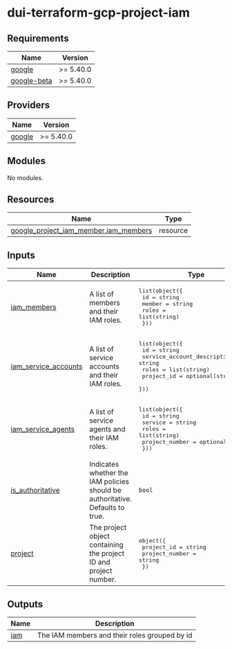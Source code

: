 # dui-terraform-gcp-project-iam
<!-- BEGIN_TF_DOCS -->
## Requirements

| Name | Version |
|------|---------|
| <a name="requirement_google"></a> [google](#requirement\_google) | >= 5.40.0 |
| <a name="requirement_google-beta"></a> [google-beta](#requirement\_google-beta) | >= 5.40.0 |

## Providers

| Name | Version |
|------|---------|
| <a name="provider_google"></a> [google](#provider\_google) | >= 5.40.0 |

## Modules

No modules.

## Resources

| Name | Type |
|------|------|
| [google_project_iam_member.iam_members](https://registry.terraform.io/providers/hashicorp/google/latest/docs/resources/project_iam_member) | resource |

## Inputs

| Name | Description | Type | Default | Required |
|------|-------------|------|---------|:--------:|
| <a name="input_iam_members"></a> [iam\_members](#input\_iam\_members) | A list of members and their IAM roles. | <pre>list(object({<br>    id     = string<br>    member = string<br>    roles  = list(string)<br>  }))</pre> | `[]` | no |
| <a name="input_iam_service_accounts"></a> [iam\_service\_accounts](#input\_iam\_service\_accounts) | A list of service accounts and their IAM roles. | <pre>list(object({<br>    id                          = string<br>    service_account_description = string<br>    roles                       = list(string)<br>    project_id                  = optional(string)<br>  }))</pre> | `[]` | no |
| <a name="input_iam_service_agents"></a> [iam\_service\_agents](#input\_iam\_service\_agents) | A list of service agents and their IAM roles. | <pre>list(object({<br>    id             = string<br>    service        = string<br>    roles          = list(string)<br>    project_number = optional(string)<br>  }))</pre> | `[]` | no |
| <a name="input_is_authoritative"></a> [is\_authoritative](#input\_is\_authoritative) | Indicates whether the IAM policies should be authoritative. Defaults to true. | `bool` | `true` | no |
| <a name="input_project"></a> [project](#input\_project) | The project object containing the project ID and project number. | <pre>object({<br>    project_id     = string<br>    project_number = string<br>  })</pre> | n/a | yes |

## Outputs

| Name | Description |
|------|-------------|
| <a name="output_iam"></a> [iam](#output\_iam) | The IAM members and their roles grouped by id |
<!-- END_TF_DOCS -->